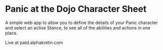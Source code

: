 # Panic at the Dojo Character Sheet
A simple web app to allow you to define the details of your Panic character and select an active Stance, to see all of the abilities and actions in one place.

Live at patd.alphakretin.com